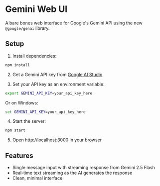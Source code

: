 # Gemini Web UI

A bare bones web interface for Google's Gemini API using the new `@google/genai` library.

## Setup

1. Install dependencies:
```bash
npm install
```

2. Get a Gemini API key from [Google AI Studio](https://aistudio.google.com/app/apikey)

3. Set your API key as an environment variable:
```bash
export GEMINI_API_KEY=your_api_key_here
```

Or on Windows:
```cmd
set GEMINI_API_KEY=your_api_key_here
```

4. Start the server:
```bash
npm start
```

5. Open http://localhost:3000 in your browser

## Features

- Single message input with streaming response from Gemini 2.5 Flash
- Real-time text streaming as the AI generates the response
- Clean, minimal interface

